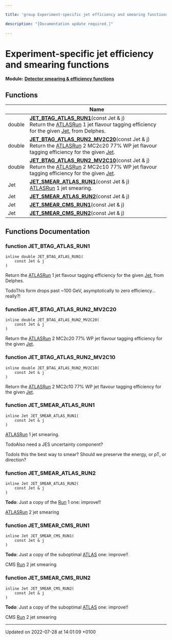 ```yaml
---

title: 'group Experiment-specific jet efficiency and smearing functions'

description: "[Documentation update required.]"

---
```


# Experiment-specific jet efficiency and smearing functions

**Module:** **[Detector smearing & efficiency functions](http://example.org/modules/group__smearing/)**



## Functions

|                | Name           |
| -------------- | -------------- |
| double | **[JET_BTAG_ATLAS_RUN1](http://example.org/modules/group__smearing__jet/#function-jet-btag-atlas-run1)**(const Jet & j)<br>Return the <a href="http://example.org/namespaces/namespacerivet_1_1atlas/">ATLAS</a><a href="http://example.org/classes/classrivet_1_1run/">Run</a> 1 jet flavour tagging efficiency for the given <a href="http://example.org/classes/classrivet_1_1jet/">Jet</a>, from Delphes.  |
| double | **[JET_BTAG_ATLAS_RUN2_MV2C20](http://example.org/modules/group__smearing__jet/#function-jet-btag-atlas-run2-mv2c20)**(const Jet & j)<br>Return the <a href="http://example.org/namespaces/namespacerivet_1_1atlas/">ATLAS</a><a href="http://example.org/classes/classrivet_1_1run/">Run</a> 2 MC2c20 77% WP jet flavour tagging efficiency for the given <a href="http://example.org/classes/classrivet_1_1jet/">Jet</a>.  |
| double | **[JET_BTAG_ATLAS_RUN2_MV2C10](http://example.org/modules/group__smearing__jet/#function-jet-btag-atlas-run2-mv2c10)**(const Jet & j)<br>Return the <a href="http://example.org/namespaces/namespacerivet_1_1atlas/">ATLAS</a><a href="http://example.org/classes/classrivet_1_1run/">Run</a> 2 MC2c10 77% WP jet flavour tagging efficiency for the given <a href="http://example.org/classes/classrivet_1_1jet/">Jet</a>.  |
| Jet | **[JET_SMEAR_ATLAS_RUN1](http://example.org/modules/group__smearing__jet/#function-jet-smear-atlas-run1)**(const Jet & j)<br><a href="http://example.org/namespaces/namespacerivet_1_1atlas/">ATLAS</a><a href="http://example.org/classes/classrivet_1_1run/">Run</a> 1 jet smearing.  |
| Jet | **[JET_SMEAR_ATLAS_RUN2](http://example.org/modules/group__smearing__jet/#function-jet-smear-atlas-run2)**(const Jet & j) |
| Jet | **[JET_SMEAR_CMS_RUN1](http://example.org/modules/group__smearing__jet/#function-jet-smear-cms-run1)**(const Jet & j) |
| Jet | **[JET_SMEAR_CMS_RUN2](http://example.org/modules/group__smearing__jet/#function-jet-smear-cms-run2)**(const Jet & j) |


## Functions Documentation

### function JET_BTAG_ATLAS_RUN1

```
inline double JET_BTAG_ATLAS_RUN1(
    const Jet & j
)
```

Return the <a href="http://example.org/namespaces/namespacerivet_1_1atlas/">ATLAS</a><a href="http://example.org/classes/classrivet_1_1run/">Run</a> 1 jet flavour tagging efficiency for the given <a href="http://example.org/classes/classrivet_1_1jet/">Jet</a>, from Delphes. 

TodoThis form drops past ~100 GeV, asymptotically to zero efficiency... really?! 


### function JET_BTAG_ATLAS_RUN2_MV2C20

```
inline double JET_BTAG_ATLAS_RUN2_MV2C20(
    const Jet & j
)
```

Return the <a href="http://example.org/namespaces/namespacerivet_1_1atlas/">ATLAS</a><a href="http://example.org/classes/classrivet_1_1run/">Run</a> 2 MC2c20 77% WP jet flavour tagging efficiency for the given <a href="http://example.org/classes/classrivet_1_1jet/">Jet</a>. 

### function JET_BTAG_ATLAS_RUN2_MV2C10

```
inline double JET_BTAG_ATLAS_RUN2_MV2C10(
    const Jet & j
)
```

Return the <a href="http://example.org/namespaces/namespacerivet_1_1atlas/">ATLAS</a><a href="http://example.org/classes/classrivet_1_1run/">Run</a> 2 MC2c10 77% WP jet flavour tagging efficiency for the given <a href="http://example.org/classes/classrivet_1_1jet/">Jet</a>. 

### function JET_SMEAR_ATLAS_RUN1

```
inline Jet JET_SMEAR_ATLAS_RUN1(
    const Jet & j
)
```

<a href="http://example.org/namespaces/namespacerivet_1_1atlas/">ATLAS</a><a href="http://example.org/classes/classrivet_1_1run/">Run</a> 1 jet smearing. 

TodoAlso need a JES uncertainty component? 

TodoIs this the best way to smear? Should we preserve the energy, or pT, or direction? 


### function JET_SMEAR_ATLAS_RUN2

```
inline Jet JET_SMEAR_ATLAS_RUN2(
    const Jet & j
)
```


**Todo**: Just a copy of the <a href="http://example.org/classes/classrivet_1_1run/">Run</a> 1 one: improve!! 

<a href="http://example.org/namespaces/namespacerivet_1_1atlas/">ATLAS</a><a href="http://example.org/classes/classrivet_1_1run/">Run</a> 2 jet smearing 


### function JET_SMEAR_CMS_RUN1

```
inline Jet JET_SMEAR_CMS_RUN1(
    const Jet & j
)
```


**Todo**: Just a copy of the suboptimal <a href="http://example.org/namespaces/namespacerivet_1_1atlas/">ATLAS</a> one: improve!! 

CMS <a href="http://example.org/classes/classrivet_1_1run/">Run</a> 2 jet smearing 


### function JET_SMEAR_CMS_RUN2

```
inline Jet JET_SMEAR_CMS_RUN2(
    const Jet & j
)
```


**Todo**: Just a copy of the suboptimal <a href="http://example.org/namespaces/namespacerivet_1_1atlas/">ATLAS</a> one: improve!! 

CMS <a href="http://example.org/classes/classrivet_1_1run/">Run</a> 2 jet smearing 






-------------------------------

Updated on 2022-07-28 at 14:01:09 +0100
